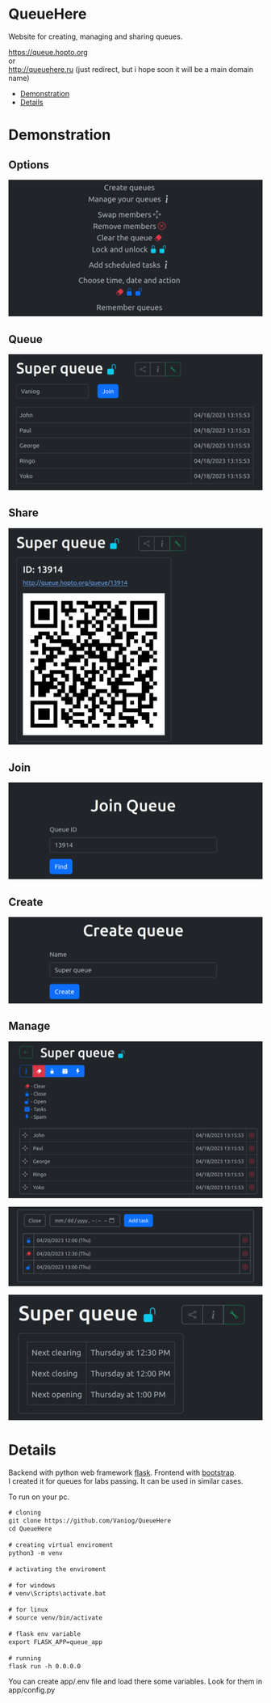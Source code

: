 # QueueHere

Website for creating, managing and sharing queues.

https://queue.hopto.org \
or \
http://queuehere.ru (just redirect, but i hope soon it will be a main domain name)

- [Demonstration](#demonstration)
- [Details](#details)

# Demonstration

## Options

![options](readme_resources/options.png)

## Queue

![queue](readme_resources/queue.png)

## Share

![sharing](readme_resources/sharing.png)

## Join

![joining](readme_resources/joining.png)

## Create

![creating](readme_resources/creating.png)

## Manage

![managing](readme_resources/managing_1.png)

![managing 2](readme_resources/managing_2.png)

![managing 3](readme_resources/managing_3.png)

# Details

Backend with python web framework [flask](https://flask.palletsprojects.com/en/2.2.x/).
Frontend with [bootstrap](https://getbootstrap.com/). \
I created it for queues for labs passing. It can be used in similar cases.

To run on your pc.

    # cloning
    git clone https://github.com/Vaniog/QueueHere
    cd QueueHere

    # creating virtual enviroment
    python3 -m venv
    
    # activating the enviroment

    # for windows
    # venv\Scripts\activate.bat

    # for linux
    # source venv/bin/activate
    
    # flask env variable
    export FLASK_APP=queue_app

    # running
    flask run -h 0.0.0.0

You can create app/.env file and load there some variables.
Look for them in app/config.py